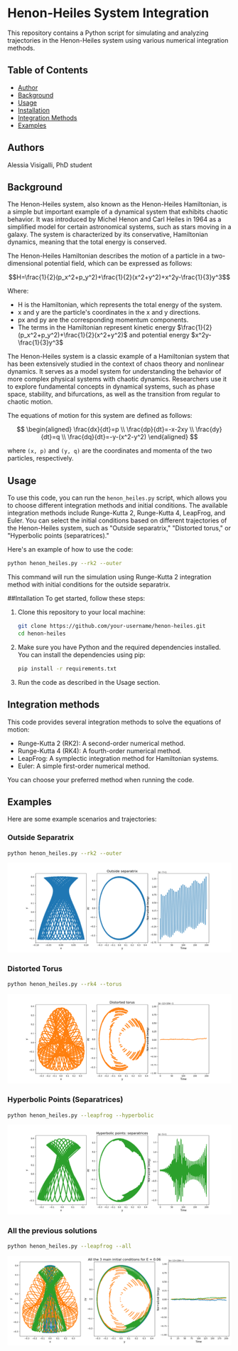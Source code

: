 # Henon-Heiles System Integration

This repository contains a Python script for simulating and analyzing trajectories in the Henon-Heiles system using various numerical integration methods.

## Table of Contents
- [Author](#author)
- [Background](#background)
- [Usage](#usage)
- [Installation](#installation)
- [Integration Methods](#integration-methods)
- [Examples](#examples)

## Authors
Alessia Visigalli, PhD student

## Background
The Henon-Heiles system, also known as the Henon-Heiles Hamiltonian, is a simple but important example of a dynamical system that exhibits chaotic behavior. It was introduced by Michel Henon and Carl Heiles in 1964 as a simplified model for certain astronomical systems, such as stars moving in a galaxy. The system is characterized by its conservative, Hamiltonian dynamics, meaning that the total energy is conserved.

The Henon-Heiles Hamiltonian describes the motion of a particle in a two-dimensional potential field, which can be expressed as follows:

$$H=\frac{1}{2}(p_x^2+p_y^2)+\frac{1}{2}(x^2+y^2)+x^2y-\frac{1}{3}y^3$$

Where:

- H is the Hamiltonian, which represents the total energy of the system.
- x and y are the particle's coordinates in the x and y directions.
- px and py are the corresponding momentum components.
- The terms in the Hamiltonian represent kinetic energy $\frac{1}{2}(p_x^2+p_y^2)+\frac{1}{2}(x^2+y^2)$ and potential energy $x^2y-\frac{1}{3}y^3$

The Henon-Heiles system is a classic example of a Hamiltonian system that has been extensively studied in the context of chaos theory and nonlinear dynamics. It serves as a model system for understanding the behavior of more complex physical systems with chaotic dynamics. Researchers use it to explore fundamental concepts in dynamical systems, such as phase space, stability, and bifurcations, as well as the transition from regular to chaotic motion.

The equations of motion for this system are defined as follows:

$$
\begin{aligned}
\frac{dx}{dt}=p \\
\frac{dp}{dt}=-x-2xy \\
\frac{dy}{dt}=q \\
\frac{dq}{dt}=-y-(x^2-y^2)
\end{aligned}
$$

where `(x, p)` and `(y, q)` are the coordinates and momenta of the two particles, respectively.

## Usage

To use this code, you can run the `henon_heiles.py` script, which allows you to choose different integration methods and initial conditions. The available integration methods include Runge-Kutta 2, Runge-Kutta 4, LeapFrog, and Euler. You can select the initial conditions based on different trajectories of the Henon-Heiles system, such as "Outside separatrix," "Distorted torus," or "Hyperbolic points (separatrices)."

Here's an example of how to use the code:

```bash
python henon_heiles.py --rk2 --outer
```
This command will run the simulation using Runge-Kutta 2 integration method with initial conditions for the outside separatrix.

##Intallation
To get started, follow these steps:
1) Clone this repository to your local machine:
   ```bash
   git clone https://github.com/your-username/henon-heiles.git
   cd henon-heiles
   ```
2) Make sure you have Python and the required dependencies installed. You can install the dependencies using pip:
   ```bash
   pip install -r requirements.txt
   ```
3) Run the code as described in the Usage section.

## Integration methods
This code provides several integration methods to solve the equations of motion:

- Runge-Kutta 2 (RK2): A second-order numerical method.
- Runge-Kutta 4 (RK4): A fourth-order numerical method.
- LeapFrog: A symplectic integration method for Hamiltonian systems.
- Euler: A simple first-order numerical method.

You can choose your preferred method when running the code.

## Examples
Here are some example scenarios and trajectories:
### Outside Separatrix
```bash
python henon_heiles.py --rk2 --outer
```
![png](Figures/Outer.png)

### Distorted Torus
```bash
python henon_heiles.py --rk4 --torus
```
![png](Figures/Torus.png)

### Hyperbolic Points (Separatrices)
```bash
python henon_heiles.py --leapfrog --hyperbolic
```
![png](Figures/Hyperbolic.png)

### All the previous solutions
```bash
python henon_heiles.py --leapfrog --all
```
![png](Figures/all.png)
